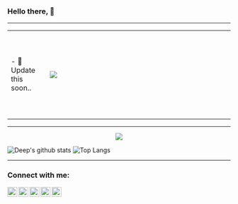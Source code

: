 ### Hello there, 👋

---

<table>
  <tr>
    <td>
      - 🤔 Update this soon..
    </td>
    <td height="200" width="400">
      <img src="https://github-readme-streak-stats.herokuapp.com/?user=DEEPmagicman&show_icons=true&locale=en&layout=compact&theme=radical&line_height=0" />
    </td>
  </tr>
</table>

---

<p align="center">
 <img src="https://activity-graph.herokuapp.com/graph?username=DEEPmagicman&theme=redical">
</p>

![Deep's github stats](https://github-readme-stats.vercel.app/api?username=DEEPmagicman&count_private=true&theme=tokyonight&hide_border=true&show_icons=true)
![Top Langs](https://github-readme-stats.vercel.app/api/top-langs/?username=DEEPmagicman&layout=compact&theme=tokyonight&hide_border=true&show_icons=true)


---

### Connect with me:
<a href="https://twitter.com/Magicman_Deep">
<img align="left" alt="Twitter" width="22px" src="https://cdn.jsdelivr.net/npm/simple-icons@v3/icons/twitter.svg" />
</a>
<a href="https://www.linkedin.com/in/deep-gandhi-b37572170/">
<img align="left" alt="LinkdeIN" width="22px" src="https://cdn.jsdelivr.net/npm/simple-icons@v3/icons/linkedin.svg" />
</a>
<a href="https://www.instagram.com/magicman_deep/">
<img align="left" alt="Instagram" width="22px" src="https://cdn.jsdelivr.net/npm/simple-icons@v3/icons/instagram.svg" />
</a>
<a href="https://stackoverflow.com/users/8351061/deep-gandhi">
<img align="left" alt="Stackoverflow" width="22px" src="https://cdn.jsdelivr.net/npm/simple-icons@3.13.0/icons/stackoverflow.svg" />
</a>
<a href="https://www.quora.com/profile/Deep-Gandhi-38">
<img align="left" alt="Quora" width="22px" src="https://cdn.jsdelivr.net/npm/simple-icons@3.13.0/icons/quora.svg" />
</a>


<!--
<p align="center"><b>Visitors Count</b></p>
<p align="center"><img align="center" src="https://profile-counter.glitch.me/{DEEPmagicman}/count.svg" /></p>
-->

<!--
**DEEPmagicman/DEEPmagicman** is a ✨ _special_ ✨ repository because its `README.md` (this file) appears on your GitHub profile.

Here are some ideas to get you started:

- 🔭 I’m currently working on ...
- 🌱 I’m currently learning ...
- 👯 I’m looking to collaborate on ...
- 🤔 I’m looking for help with ...
- 💬 Ask me about ...
- 📫 How to reach me: ...
- 😄 Pronouns: ...
- ⚡ Fun fact: ...
-->
